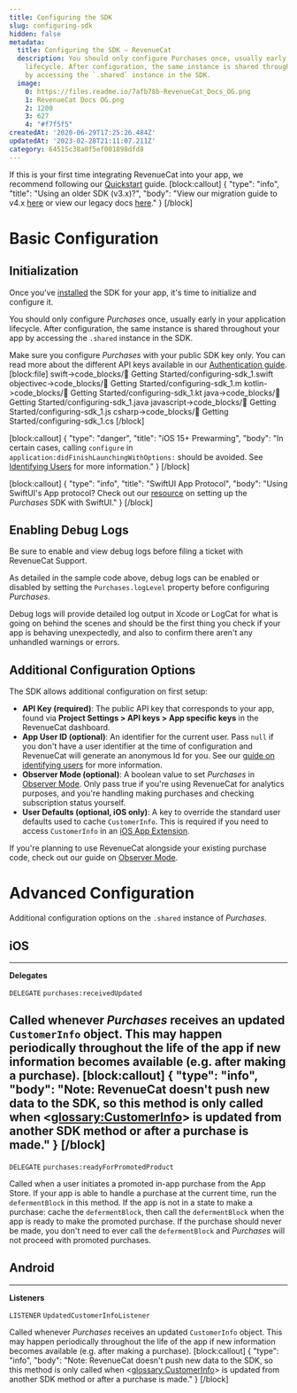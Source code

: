 ```yaml
---
title: Configuring the SDK
slug: configuring-sdk
hidden: false
metadata:
  title: Configuring the SDK – RevenueCat
  description: You should only configure Purchases once, usually early in your application
    lifecycle. After configuration, the same instance is shared throughout your app
    by accessing the `.shared` instance in the SDK.
  image:
    0: https://files.readme.io/7afb78b-RevenueCat_Docs_OG.png
    1: RevenueCat Docs OG.png
    2: 1200
    3: 627
    4: "#f7f5f5"
createdAt: '2020-06-29T17:25:26.484Z'
updatedAt: '2023-02-28T21:11:07.211Z'
category: 64515c38a0f5ef001898dfd8
---
```

If this is your first time integrating RevenueCat into your app, we recommend following our [Quickstart](https://docs.revenuecat.com/docs/getting-started) guide.
[block:callout]
{
  "type": "info",
  "title": "Using an older SDK (v3.x)?",
  "body": "View our migration guide to v4.x [here](doc:ios-native-3x-to-4x-migration) or view our legacy docs [here](https://docs.revenuecat.com/v3.3/docs)."
}
[/block]
# Basic Configuration
## Initialization

Once you've [installed](https://docs.revenuecat.com/docs/installation) the SDK for your app, it's time to initialize and configure it.

You should only configure *Purchases* once, usually early in your application lifecycle. After configuration, the same instance is shared throughout your app by accessing the `.shared` instance in the SDK.

Make sure you configure *Purchases* with your public SDK key only. You can read more about the different API keys available in our [Authentication guide](https://docs.revenuecat.com/docs/authentication).
[block:file]
swift->code_blocks/🚀 Getting Started/configuring-sdk_1.swift
objectivec->code_blocks/🚀 Getting Started/configuring-sdk_1.m
kotlin->code_blocks/🚀 Getting Started/configuring-sdk_1.kt
java->code_blocks/🚀 Getting Started/configuring-sdk_1.java
javascript->code_blocks/🚀 Getting Started/configuring-sdk_1.js
csharp->code_blocks/🚀 Getting Started/configuring-sdk_1.cs
[/block]

[block:callout]
{
  "type": "danger",
  "title": "iOS 15+ Prewarming",
  "body": "In certain cases, calling `configure` in `application:didFinishLaunchingWithOptions:` should be avoided. See [Identifying Users](https://docs.revenuecat.com/docs/user-ids#provide-app-user-id-on-configuration) for more information."
}
[/block]

[block:callout]
{
  "type": "info",
  "title": "SwiftUI App Protocol",
  "body": "Using SwiftUI's App protocol? Check out our [resource](https://docs.revenuecat.com/docs/swiftui-app-lifecycle) on setting up the *Purchases* SDK with SwiftUI."
}
[/block]
## Enabling Debug Logs

Be sure to enable and view debug logs before filing a ticket with RevenueCat Support.

As detailed in the sample code above, debug logs can be enabled or disabled by setting the `Purchases.logLevel` property before configuring *Purchases*.

Debug logs will provide detailed log output in Xcode or LogCat for what is going on behind the scenes and should be the first thing you check if your app is behaving unexpectedly, and also to confirm there aren't any unhandled warnings or errors.

## Additional Configuration Options

The SDK allows additional configuration on first setup:

- **API Key (required)**: The public API key that corresponds to your app, found via **Project Settings > API keys > App specific keys** in the RevenueCat dashboard.
- **App User ID (optional)**: An identifier for the current user. Pass `null` if you don't have a user identifier at the time of configuration and RevenueCat will generate an anonymous Id for you. See our [guide on identifying users](https://docs.revenuecat.com/docs/user-ids) for more information.
- **Observer Mode (optional)**: A boolean value to set *Purchases* in [Observer Mode](https://docs.revenuecat.com/docs/observer-mode). Only pass true if you're using RevenueCat for analytics purposes, and you're handling making purchases and checking subscription status yourself.
- **User Defaults (optional, iOS only)**: A key to override the standard user defaults used to cache `CustomerInfo`. This is required if you need to access `CustomerInfo` in an [iOS App Extension](https://developer.apple.com/app-extensions/).

If you're planning to use RevenueCat alongside your existing purchase code, check out our guide on [Observer Mode](https://docs.revenuecat.com/docs/observer-mode).

# Advanced Configuration

Additional configuration options on the `.shared` instance of *Purchases*.

## iOS

---

**Delegates**

`DELEGATE` `purchases:receivedUpdated`

Called whenever *Purchases* receives an updated `CustomerInfo` object. This may happen periodically throughout the life of the app if new information becomes available (e.g. after making a purchase).
[block:callout]
{
  "type": "info",
  "body": "Note: RevenueCat doesn't push new data to the SDK, so this method is only called when <<glossary:CustomerInfo>> is updated from another SDK method or after a purchase is made."
}
[/block]
---

`DELEGATE` `purchases:readyForPromotedProduct`

Called when a user initiates a promoted in-app purchase from the App Store. If your app is able to handle a purchase at the current time, run the `defermentBlock` in this method. If the app is not in a state to make a purchase: cache the `defermentBlock`, then call the `defermentBlock` when the app is ready to make the promoted purchase. If the purchase should never be made, you don't need to ever call the `defermentBlock` and *Purchases* will not proceed with promoted purchases.

## Android

---

**Listeners**

`LISTENER` `UpdatedCustomerInfoListener`

Called whenever *Purchases* receives an updated `CustomerInfo` object. This may happen periodically throughout the life of the app if new information becomes available (e.g. after making a purchase).
[block:callout]
{
  "type": "info",
  "body": "Note: RevenueCat doesn't push new data to the SDK, so this method is only called when <<glossary:CustomerInfo>> is updated from another SDK method or after a purchase is made."
}
[/block]